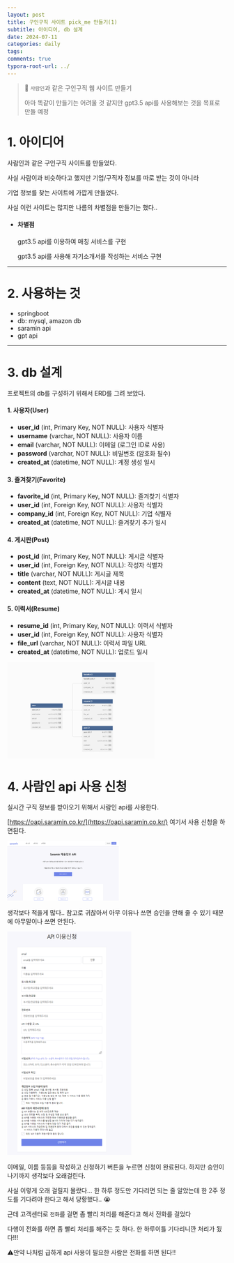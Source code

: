 ```yaml
---
layout: post
title: 구인구직 사이트 pick_me 만들기(1)
subtitle: 아이디어, db 설계
date: 2024-07-11
categories: daily
tags: 
comments: true
typora-root-url: ../
---
```




>:notebook: `사람인`과 같은 구인구직 웹 사이트 만들기
>
>아마 똑같이 만들기는 어려울 것 같지만 gpt3.5 api를 사용해보는 것을 목표로 만들 예정



# 1. 아이디어

사람인과 같은 구인구직 사이트를 만들었다.

사실 사람이과 비슷하다고 했지만 기업/구직자 정보를 따로 받는 것이 아니라

기업 정보를 찾는 사이트에 가깝게 만들었다.



사실 이런 사이트는 많지만 나름의 차별점을 만들기는 했다..

- #### 차별점

  gpt3.5 api를 이용하여 매칭 서비스를 구현

  gpt3.5 api를 사용해 자기소개서를 작성하는 서비스 구현



---



# 2. 사용하는 것



- springboot
- db: mysql, amazon db
- saramin api
- gpt api



---



# 3. db 설계

프로젝트의 db를 구성하기 위해서 ERD를 그려 보았다.

#### 1. 사용자(User)

- **user_id** (int, Primary Key, NOT NULL): 사용자 식별자
- **username** (varchar, NOT NULL): 사용자 이름
- **email** (varchar, NOT NULL): 이메일 (로그인 ID로 사용)
- **password** (varchar, NOT NULL): 비밀번호 (암호화 필수)
- **created_at** (datetime, NOT NULL): 계정 생성 일시

#### 3. 즐겨찾기(Favorite)

- **favorite_id** (int, Primary Key, NOT NULL): 즐겨찾기 식별자
- **user_id** (int, Foreign Key, NOT NULL): 사용자 식별자
- **company_id** (int, Foreign Key, NOT NULL): 기업 식별자
- **created_at** (datetime, NOT NULL): 즐겨찾기 추가 일시

#### 4. 게시판(Post)

- **post_id** (int, Primary Key, NOT NULL): 게시글 식별자
- **user_id** (int, Foreign Key, NOT NULL): 작성자 식별자
- **title** (varchar, NOT NULL): 게시글 제목
- **content** (text, NOT NULL): 게시글 내용
- **created_at** (datetime, NOT NULL): 게시 일시

#### 5. 이력서(Resume)

- **resume_id** (int, Primary Key, NOT NULL): 이력서 식별자
- **user_id** (int, Foreign Key, NOT NULL): 사용자 식별자
- **file_url** (varchar, NOT NULL): 이력서 파일 URL
- **created_at** (datetime, NOT NULL): 업로드 일시

<img src="/images/2024-07-11-etc-datily-프로젝트 설계/db_erd.png" alt="db_erd" style="zoom:33%;" />







# 4. 사람인 api 사용 신청

실시간 구직 정보를 받아오기 위해서 사람인 api를 사용한다.

[https://oapi.saramin.co.kr/](https://oapi.saramin.co.kr/) 여기서 사용 신청을 하면된다.

<img src="/images/2024-07-11-etc-datily-프로젝트 설계/image-20240711155756417.png" alt="image-20240711155756417" style="zoom: 25%;" />



생각보다 적을게 많다..  참고로 귀찮아서 아무 이유나 쓰면 승인을 안해 줄 수 있기 때문에 아무말이나 쓰면 안된다.

<img src="/images/2024-07-11-etc-datily-프로젝트 설계/image-20240711155842056.png" alt="image-20240711155842056" style="zoom: 50%;" />

이메일, 이름 등등을 작성하고 신청하기 버튼을 누르면 신청이 완료된다. 하지만 승인이 나기까지 생각보다 오래걸린다.

사실 이렇게 오래 걸릴지 몰랐다... 한 하루 정도만 기다리면 되는 줄 알았는데 한 2주 정도를 기다려야 한다고 해서 당황했다.. :sob:

근데 고객센터로 `전화`를 걸면 좀 빨리 처리를 해준다고 해서 전화를 걸었다

다행이 전화를 하면 좀 빨리 처리를 해주는 듯 하다. 한 하루이틀 기다리니깐 처리가 됬다!!!

:warning:만약 나처럼 급하게 api 사용이 필요한 사람은 전화를 하면 된다!!











